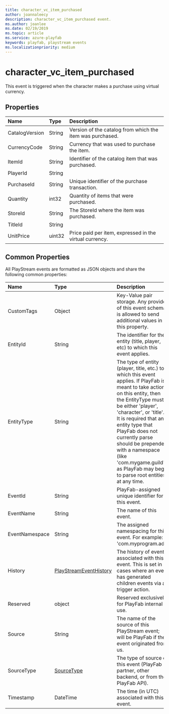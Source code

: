 ```yaml
---
title: character_vc_item_purchased
author: joannaleecy
description: character_vc_item_purchased event.
ms.author: joanlee
ms.date: 02/19/2019
ms.topic: article
ms.service: azure-playfab
keywords: playfab, playstream events
ms.localizationpriority: medium
---
```


# character_vc_item_purchased

This event is triggered when the character makes a purchase using virtual currency.

## Properties

|Name|Type|Description|
| :--------------------|:-------------------|:----------------------|
|CatalogVersion|String|Version of the catalog from which the item was purchased.|
|CurrencyCode|String|Currency that was used to purchase the item.|
|ItemId|String|Identifier of the catalog item that was purchased.|
|PlayerId|String||
|PurchaseId|String|Unique identifier of the purchase transaction.|
|Quantity|int32|Quantity of items that were purchased.|
|StoreId|String|The StoreId where the item was purchased.|
|TitleId|String||
|UnitPrice|uint32|Price paid per item, expressed in the virtual currency.|

## Common Properties

All PlayStream events are formatted as JSON objects and share the following common properties:

|Name|Type|Description|
| :--------------------|:-------------------|:----------------------|
|CustomTags|Object|Key-Value pair storage. Any provider of this event schema is allowed to send additional values in this property.|
|EntityId|String|The identifier for the entity (title, player, etc) to which this event applies.|
|EntityType|String|The type of entity (player, title, etc.) to which this event applies. If PlayFab is meant to take action on this entity, then the EntityType must be either 'player', 'character', or 'title'. It is required that any entity type that PlayFab does not currently parse should be prepended with a namespace (like 'com.mygame.guild') as PlayFab may begin to parse root entities at any time.|
|EventId|String|PlayFab-assigned unique identifier for this event.|
|EventName|String|The name of this event.|
|EventNamespace|String|The assigned namespacing for this event. For example: 'com.myprogram.ads'|
|History|[PlayStreamEventHistory](data-types/playstreameventhistory.md)|The history of events associated with this event. This is set in cases where an event has generated children events via a trigger action.|
|Reserved|object|Reserved exclusively for PlayFab internal use.|
|Source|String|The name of the source of this PlayStream event; will be PlayFab if the event originated from us.|
|SourceType|[SourceType](data-types/sourcetype.md)|The type of source of this event (PlayFab partner, other backend, or from the PlayFab API).|
|Timestamp|DateTime|The time (in UTC) associated with this event.|
